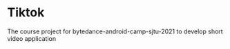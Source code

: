 # Tiktok
The course project for bytedance-android-camp-sjtu-2021 to develop short video application
